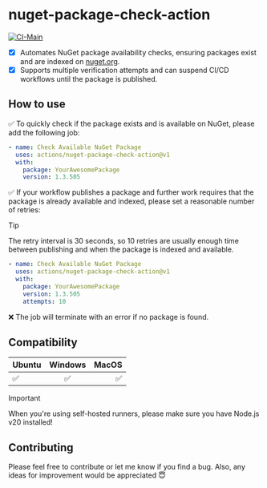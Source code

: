 # nuget-package-check-action

[![CI-Main](https://github.com/BMTLab/nuget-package-check-action/actions/workflows/ci-main.yml/badge.svg)](https://github.com/BMTLab/nuget-package-check-action/actions/workflows/ci-main.yml)

- [x] Automates NuGet package availability checks, ensuring packages exist and are indexed on [nuget.org](https://nuget.org).
- [x] Supports multiple verification attempts and can suspend CI/CD workflows until the package is published.

## How to use

:white_check_mark: To quickly check if the package exists and is available on NuGet, please add the following job:

```yaml
- name: Check Available NuGet Package
  uses: actions/nuget-package-check-action@v1
  with:
    package: YourAwesomePackage
    version: 1.3.505
```

:white_check_mark: If your workflow publishes a package and further work requires that the package is already available and indexed,
please set a reasonable number of retries:

> [!TIP]
> The retry interval is 30 seconds,
so 10 retries are usually enough time between publishing and when the package is indexed and available.

```yaml
- name: Check Available NuGet Package
  uses: actions/nuget-package-check-action@v1
  with:
    package: YourAwesomePackage
    version: 1.3.505
    attempts: 10
```

:x: The job will terminate with an error if no package is found.

## Compatibility
| Ubuntu    | Windows |       MacOS |
|:----------|:-------:|------------:|
| :white_check_mark:  |  :white_check_mark:  | :white_check_mark: |

> [!IMPORTANT]
> When you're using self-hosted runners, please make sure you have Node.js v20 installed!

## Contributing
Please feel free to contribute or let me know if you find a bug. 
Also, any ideas for improvement would be appreciated :innocent:

